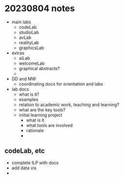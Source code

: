 # 20230804 notes

- main labs
    - codeLab
    - studioLab
    - avLab
    - realityLab
    - graphicsLab
- extras
    - aiLab
    - welcomeLab
    - graphical abstracts?
    - 
- DD and MW
    - coordinating docs for orientation and labs
- lab docs
    - what is it?
    - examples
    - relation to academic work, teaching and learning?
    - what are the key tools?
    - initial learning project
        - what is it
        - what tools are involved
        - rationale
        - 


## codeLab, etc

- complete ILP with docs
- add data vis
- 